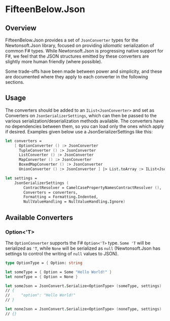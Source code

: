 # FifteenBelow.Json

## Overview

FifteenBelow.Json provides a set of `JsonConverter` types for the Newtonsoft.Json library, focused on providing _idiomatic_ serialization of common F# types. While Newtonsoft.Json is progressing native support for F#, we feel that the JSON structures emitted by these converters are slightly more human friendly (where possible).

Some trade-offs have been made between power and simplicity, and these are documented where they apply to each converter in the following sections.

## Usage

The converters should be added to an `IList<JsonConverter>` and set as Converters on `JsonSerializerSettings`, which can then be passed to the various serialization/deserialization methods available. The converters have no dependencies between them, so you can load only the ones which apply if desired. Examples given below use a JsonSerializerSettings like this:

```fsharp
let converters =
    [ OptionConverter () :> JsonConverter
      TupleConverter () :> JsonConverter
      ListConverter () :> JsonConverter
      MapConverter () :> JsonConverter
      BoxedMapConverter () :> JsonConverter
      UnionConverter () :> JsonConverter ] |> List.toArray :> IList<JsonConverter>

let settings =
    JsonSerializerSettings (
        ContractResolver = CamelCasePropertyNamesContractResolver (), 
        Converters = converters,
        Formatting = Formatting.Indented,
        NullValueHandling = NullValueHandling.Ignore)
```

## Available Converters

### Option<'T>

The `OptionConverter` supports the F# `Option<'T>` type. `Some 'T` will be serialized as `'T`, while `None` will be serialized as `null` (Newtonsoft.Json has settings to control the writing of `null` values to JSON).

```fsharp
type OptionType = { Option: string

let someType = { Option = Some "Hello World!" }
let noneType = { Option = None }

let someJson = JsonConvert.Serialize<OptionType> (someType, settings)
// {
//     "option": "Hello World!"
// }  

let noneJson = JsonConvert.Serialize<OptionType> (noneType, settings)
// {}
```
